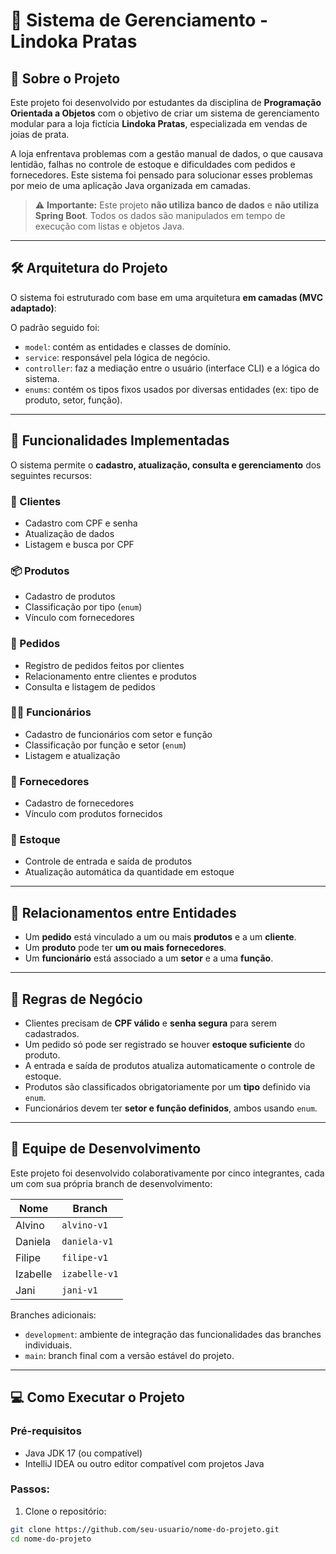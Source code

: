 # 💍 Sistema de Gerenciamento - Lindoka Pratas

## 📖 Sobre o Projeto

Este projeto foi desenvolvido por estudantes da disciplina de **Programação Orientada a Objetos** com o objetivo de criar um sistema de gerenciamento modular para a loja fictícia **Lindoka Pratas**, especializada em vendas de joias de prata.

A loja enfrentava problemas com a gestão manual de dados, o que causava lentidão, falhas no controle de estoque e dificuldades com pedidos e fornecedores. Este sistema foi pensado para solucionar esses problemas por meio de uma aplicação Java organizada em camadas.

> ⚠️ **Importante:** Este projeto **não utiliza banco de dados** e **não utiliza Spring Boot**. Todos os dados são manipulados em tempo de execução com listas e objetos Java.

---

## 🛠 Arquitetura do Projeto

O sistema foi estruturado com base em uma arquitetura **em camadas (MVC adaptado)**:


O padrão seguido foi:

- `model`: contém as entidades e classes de domínio.
- `service`: responsável pela lógica de negócio.
- `controller`: faz a mediação entre o usuário (interface CLI) e a lógica do sistema.
- `enums`: contém os tipos fixos usados por diversas entidades (ex: tipo de produto, setor, função).

---

## 📁 Funcionalidades Implementadas

O sistema permite o **cadastro, atualização, consulta e gerenciamento** dos seguintes recursos:

### 👤 Clientes
- Cadastro com CPF e senha
- Atualização de dados
- Listagem e busca por CPF

### 📦 Produtos
- Cadastro de produtos
- Classificação por tipo (`enum`)
- Vínculo com fornecedores

### 🛒 Pedidos
- Registro de pedidos feitos por clientes
- Relacionamento entre clientes e produtos
- Consulta e listagem de pedidos

### 🧑‍💼 Funcionários
- Cadastro de funcionários com setor e função
- Classificação por função e setor (`enum`)
- Listagem e atualização

### 🚚 Fornecedores
- Cadastro de fornecedores
- Vínculo com produtos fornecidos

### 🏬 Estoque
- Controle de entrada e saída de produtos
- Atualização automática da quantidade em estoque

---

## 🔁 Relacionamentos entre Entidades

- Um **pedido** está vinculado a um ou mais **produtos** e a um **cliente**.
- Um **produto** pode ter **um ou mais fornecedores**.
- Um **funcionário** está associado a um **setor** e a uma **função**.

---

## 🧪 Regras de Negócio

- Clientes precisam de **CPF válido** e **senha segura** para serem cadastrados.
- Um pedido só pode ser registrado se houver **estoque suficiente** do produto.
- A entrada e saída de produtos atualiza automaticamente o controle de estoque.
- Produtos são classificados obrigatoriamente por um **tipo** definido via `enum`.
- Funcionários devem ter **setor e função definidos**, ambos usando `enum`.

---

## 👥 Equipe de Desenvolvimento

Este projeto foi desenvolvido colaborativamente por cinco integrantes, cada um com sua própria branch de desenvolvimento:

| Nome      | Branch         |
|-----------|----------------|
| Alvino    | `alvino-v1`    |
| Daniela   | `daniela-v1`   |
| Filipe    | `filipe-v1`    |
| Izabelle  | `izabelle-v1`  |
| Jani      | `jani-v1`      |

Branches adicionais:

- `development`: ambiente de integração das funcionalidades das branches individuais.
- `main`: branch final com a versão estável do projeto.

---

## 💻 Como Executar o Projeto

### Pré-requisitos

- Java JDK 17 (ou compatível)
- IntelliJ IDEA ou outro editor compatível com projetos Java

### Passos:

1. Clone o repositório:
```bash
git clone https://github.com/seu-usuario/nome-do-projeto.git
cd nome-do-projeto
